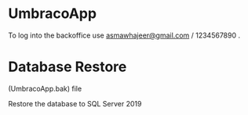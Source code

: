 # UmbracoApp

To log into the backoffice use asmawhajeer@gmail.com / 1234567890 . 

# Database Restore 
(UmbracoApp.bak) file

Restore the database to SQL Server 2019
